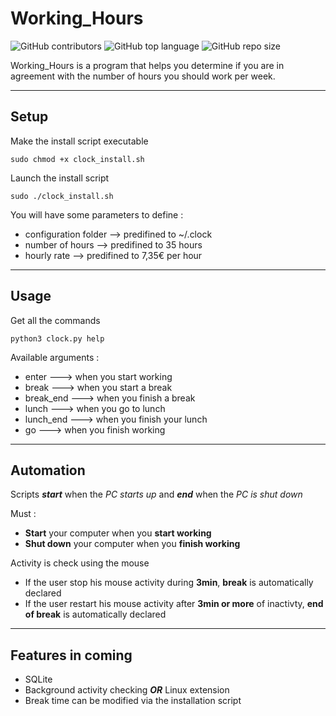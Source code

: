 # Working_Hours

![GitHub contributors](https://img.shields.io/github/contributors/jesa974/Working_Hours?color=green&style=flat-square)
![GitHub top language](https://img.shields.io/github/languages/top/jesa974/Working_Hours?color=orange&label=Python&style=flat-square)
![GitHub repo size](https://img.shields.io/github/repo-size/jesa974/Working_Hours?label=project%20size&style=flat-square&color=lightgrey)

Working_Hours is a program that helps you determine if you are in agreement with the number of hours you should work per week.

---
## Setup

Make the install script executable

```
sudo chmod +x clock_install.sh
```

Launch the install script
```
sudo ./clock_install.sh
```

You will have some parameters to define :

  * configuration folder   --> predifined to ~/.clock
  * number of hours        --> predifined to 35 hours
  * hourly rate            --> predifined to 7,35€ per hour


---
## Usage

Get all the commands
```
python3 clock.py help
```

Available arguments :

  * enter        ---> when you start working
  * break        ---> when you start a break
  * break_end    ---> when you finish a break
  * lunch        ---> when you go to lunch
  * lunch_end    ---> when you finish your lunch
  * go           ---> when you finish working

---
## Automation

Scripts ***start*** when the *PC starts up* and ***end*** when the *PC is shut down*

Must :

  * **Start** your computer when you **start working**
  * **Shut down** your computer when you **finish working**    

Activity is check using the mouse
 
  * If the user stop his mouse activity during **3min**, **break** is automatically declared
  * If the user restart his mouse activity after **3min or more** of inactivty, **end of break** is automatically declared

---
## Features in coming

* SQLite
* Background activity checking ***OR*** Linux extension
* Break time can be modified via the installation script
